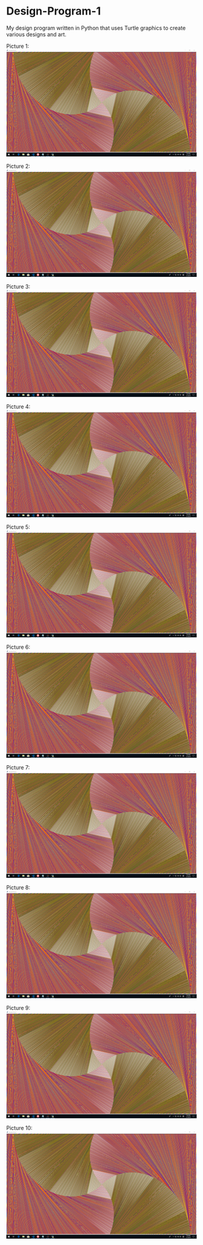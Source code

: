 # Design-Program-1
My design program written in Python that uses Turtle graphics to create various designs and art. 

Picture 1: 
![alt text][logo]

[logo]: https://github.com/Bruce7791/Design-Program-1/blob/master/1.png "Logo Title Text 2"

Picture 2: 
![alt text][logo]

[logo]: https://github.com/Bruce7791/Design-Program-1/blob/master/2.png "Logo Title Text 2"

Picture 3: 
![alt text][logo]

[logo]: https://github.com/Bruce7791/Design-Program-1/blob/master/3.png "Logo Title Text 2"

Picture 4: 
![alt text][logo]

[logo]: https://github.com/Bruce7791/Design-Program-1/blob/master/4.png "Logo Title Text 2"

Picture 5: 
![alt text][logo]

[logo]: https://github.com/Bruce7791/Design-Program-1/blob/master/5.png "Logo Title Text 2"

Picture 6: 
![alt text][logo]

[logo]: https://github.com/Bruce7791/Design-Program-1/blob/master/6.png "Logo Title Text 2"

Picture 7: 
![alt text][logo]

[logo]: https://github.com/Bruce7791/Design-Program-1/blob/master/7.png "Logo Title Text 2"

Picture 8: 
![alt text][logo]

[logo]: https://github.com/Bruce7791/Design-Program-1/blob/master/8.png "Logo Title Text 2"

Picture 9: 
![alt text][logo]

[logo]: https://github.com/Bruce7791/Design-Program-1/blob/master/9.png "Logo Title Text 2"

Picture 10: 
![alt text][logo]

[logo]: https://github.com/Bruce7791/Design-Program-1/blob/master/10.png "Logo Title Text 2"


